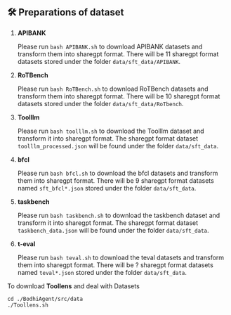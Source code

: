## 🛠️ Preparations of dataset
1. **APIBANK**

   Please run `bash APIBANK.sh` to download APIBANK datasets and transform them into sharegpt format. There will be 11 sharegpt format datasets stored under the folder `data/sft_data/APIBANK`.

2. **RoTBench**

   Please run `bash RoTBench.sh` to download RoTBench datasets and transform them into sharegpt format. There will be 10 sharegpt format datasets stored under the folder `data/sft_data/RoTbench`.

3. **Toolllm**

   Please run `bash toolllm.sh` to download the Toolllm dataset and transform it into sharegpt format. The sharegpt format dataset `toolllm_processed.json` will be found under the folder `data/sft_data`.

4. **bfcl**

   Please run `bash bfcl.sh` to download the bfcl datasets and transform them into sharegpt format. There will be 9 sharegpt format datasets named `sft_bfcl*.json` stored under the folder `data/sft_data`.

5. **taskbench**

   Please run `bash taskbench.sh` to download the taskbench dataset and transform it into sharegpt format. The sharegpt format dataset `taskbench_data.json` will be found under the folder `data/sft_data`.

6. **t-eval** 

   Please run `bash teval.sh` to download the teval datasets and transform them into sharegpt format. There will be ? sharegpt format datasets named `teval*.json` stored under the folder `data/sft_data`.

 

To download **Toollens** and deal with Datasets
```
cd ./BodhiAgent/src/data
./Toollens.sh
```




